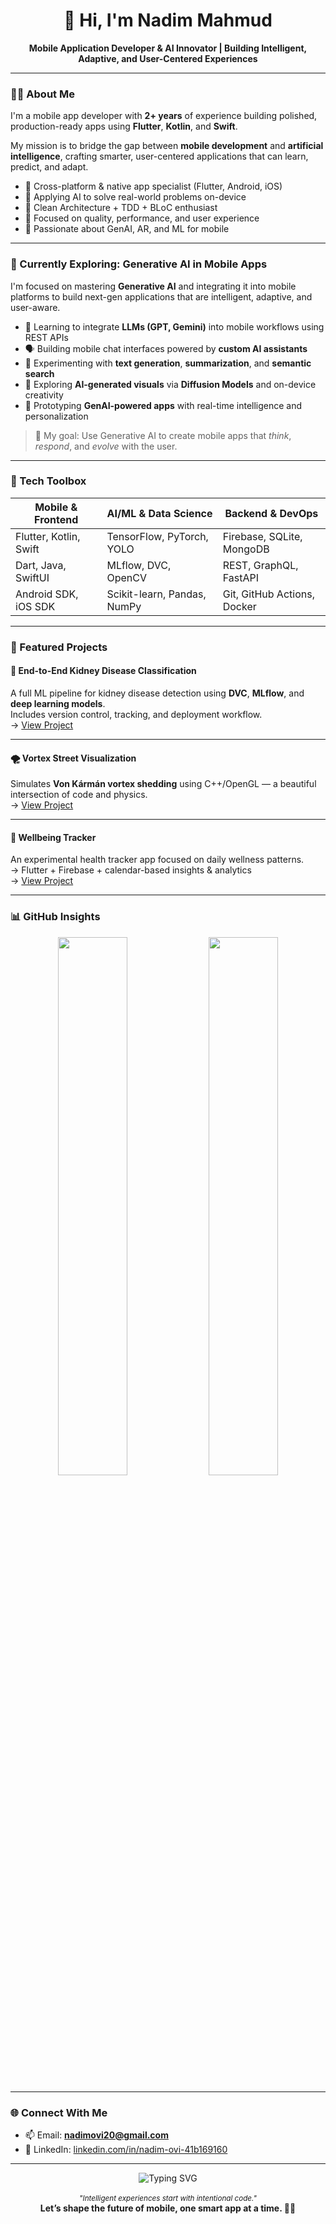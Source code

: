 <!-- Nadim Mahmud – GitHub Profile -->

<h1 align="center">👋 Hi, I'm Nadim Mahmud</h1>
<p align="center"><strong>Mobile Application Developer & AI Innovator | Building Intelligent, Adaptive, and User-Centered Experiences</strong></p>

---

### 👨‍💻 About Me

I'm a mobile app developer with **2+ years** of experience building polished, production-ready apps using **Flutter**, **Kotlin**, and **Swift**.

My mission is to bridge the gap between **mobile development** and **artificial intelligence**, crafting smarter, user-centered applications that can learn, predict, and adapt.

- 📱 Cross-platform & native app specialist (Flutter, Android, iOS)  
- 🤖 Applying AI to solve real-world problems on-device  
- 🧪 Clean Architecture + TDD + BLoC enthusiast  
- 🚀 Focused on quality, performance, and user experience  
- 💬 Passionate about GenAI, AR, and ML for mobile

---

### 🤖 Currently Exploring: Generative AI in Mobile Apps

I'm focused on mastering **Generative AI** and integrating it into mobile platforms to build next-gen applications that are intelligent, adaptive, and user-aware.

- 🧠 Learning to integrate **LLMs (GPT, Gemini)** into mobile workflows using REST APIs  
- 🗣️ Building mobile chat interfaces powered by **custom AI assistants**  
- 🧾 Experimenting with **text generation**, **summarization**, and **semantic search**  
- 🎨 Exploring **AI-generated visuals** via **Diffusion Models** and on-device creativity  
- 📱 Prototyping **GenAI-powered apps** with real-time intelligence and personalization

> 🚀 My goal: Use Generative AI to create mobile apps that *think*, *respond*, and *evolve* with the user.

---

### 🧰 Tech Toolbox

| Mobile & Frontend         | AI/ML & Data Science         | Backend & DevOps             |
|---------------------------|------------------------------|-------------------------------|
| Flutter, Kotlin, Swift    | TensorFlow, PyTorch, YOLO    | Firebase, SQLite, MongoDB     |
| Dart, Java, SwiftUI       | MLflow, DVC, OpenCV          | REST, GraphQL, FastAPI        |
| Android SDK, iOS SDK      | Scikit-learn, Pandas, NumPy  | Git, GitHub Actions, Docker   |

---

### 🚀 Featured Projects

#### 🧠 End-to-End Kidney Disease Classification  
A full ML pipeline for kidney disease detection using **DVC**, **MLflow**, and **deep learning models**.  
Includes version control, tracking, and deployment workflow.  
→ [View Project](https://github.com/NadimOvi/End-To-End-Kidney-Disease-Classification-MLflow-DVC)

---

#### 🌪️ Vortex Street Visualization  
Simulates **Von Kármán vortex shedding** using C++/OpenGL — a beautiful intersection of code and physics.  
→ [View Project](https://github.com/NadimOvi/VortexStreetVisualization)

---

#### 🌱 Wellbeing Tracker  
An experimental health tracker app focused on daily wellness patterns.  
→ Flutter + Firebase + calendar-based insights & analytics  
→ [View Project](https://github.com/NadimOvi/Wellbeing-Tracker)

---

### 📊 GitHub Insights

<p align="center">
  <img src="https://github-readme-stats.vercel.app/api?username=nadimovi&show_icons=true&hide_title=true&hide_border=true&theme=default" width="47%" />
  <img src="https://github-readme-stats.vercel.app/api/top-langs/?username=nadimovi&layout=compact&hide_border=true&theme=default" width="47%" />
</p>

---

### 🌐 Connect With Me

- 📫 Email: **nadimovi20@gmail.com**  
- 💼 LinkedIn: [linkedin.com/in/nadim-ovi-41b169160](https://linkedin.com/in/nadim-ovi-41b169160)

---

<div align="center">
  <img src="https://readme-typing-svg.demolab.com?font=Fira+Code&weight=600&pause=1000&color=22D3EE&center=true&vCenter=true&width=500&lines=Building+Mobile+Apps+with+AI+at+the+Edge;Driven+by+Design.+Powered+by+Code." alt="Typing SVG" />
  <br><br>
  <sub><i>"Intelligent experiences start with intentional code."</i></sub><br>
  <strong>Let’s shape the future of mobile, one smart app at a time. 🤖📱</strong>
</div>

